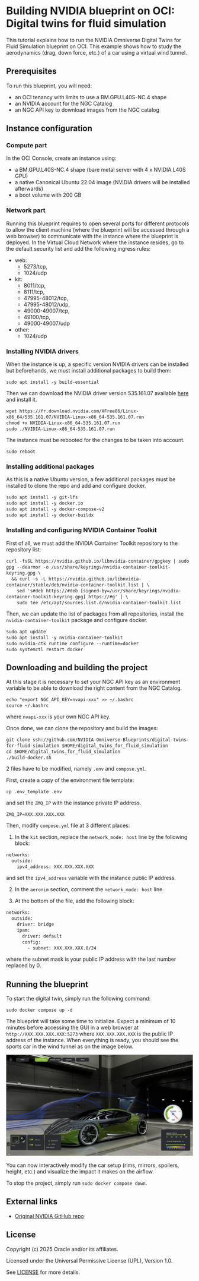 # Building NVIDIA blueprint on OCI: Digital twins for fluid simulation

This tutorial explains how to run the NVIDIA Omniverse Digital Twins for Fluid Simulation blueprint on OCI. This example shows how to study the aerodynamics (drag, down force, etc.) of a car using a virtual wind tunnel.


## Prerequisites

To run this blueprint, you will need:
- an OCI tenancy with limits to use a BM.GPU.L40S-NC.4 shape
- an NVIDIA account for the NGC Catalog
- an NGC API key to download images from the NGC catalog


## Instance configuration

### Compute part

In the OCI Console, create an instance using:
* a BM.GPU.L40S-NC.4 shape (bare metal server with 4 x NVIDIA L40S GPU)
* a native Canonical Ubuntu 22.04 image (NVIDIA drivers will be installed afterwards)
* a boot volume with 200 GB

### Network part

Running this blueprint requires to open several ports for different protocols to allow the client machine (where the blueprint will be accessed through a web browser) to communicate with the instance where the blueprint is deployed. In the Virtual Cloud Network where the instance resides, go to the default security list and add the following ingress rules:
- web: 
  - 5273/tcp,
  - 1024/udp
- kit:
  - 8011/tcp,
  - 8111/tcp,
  - 47995-48012/tcp,
  - 47995-48012/udp,
  - 49000-49007/tcp,
  - 49100/tcp,
  - 49000-49007/udp
- other:
  - 1024/udp

### Installing NVIDIA drivers

When the instance is up, a specific version NVIDIA drivers can be installed but beforehands, we must install additional packages to build them:
```
sudo apt install -y build-essential
```
Then we can download the NVIDIA driver version 535.161.07 available [here](https://www.nvidia.com/fr-fr/drivers/details/220428/) and install it.
```
wget https://fr.download.nvidia.com/XFree86/Linux-x86_64/535.161.07/NVIDIA-Linux-x86_64-535.161.07.run
chmod +x NVIDIA-Linux-x86_64-535.161.07.run
sudo ./NVIDIA-Linux-x86_64-535.161.07.run
```
The instance must be rebooted for the changes to be taken into account.
```
sudo reboot
```


### Installing additional packages

As this is a native Ubuntu version, a few additional packages must be installed to clone the repo and add and configure docker.
```
sudo apt install -y git-lfs
sudo apt install -y docker.io
sudo apt install -y docker-compose-v2
sudo apt install -y docker-buildx
```

### Installing and configuring NVIDIA Container Toolkit

First of all, we must add the NVIDIA Container Toolkit repository to the repository list:
```
curl -fsSL https://nvidia.github.io/libnvidia-container/gpgkey | sudo gpg --dearmor -o /usr/share/keyrings/nvidia-container-toolkit-keyring.gpg \
  && curl -s -L https://nvidia.github.io/libnvidia-container/stable/deb/nvidia-container-toolkit.list | \
    sed 's#deb https://#deb [signed-by=/usr/share/keyrings/nvidia-container-toolkit-keyring.gpg] https://#g' | \
    sudo tee /etc/apt/sources.list.d/nvidia-container-toolkit.list
```
Then, we can update the list of packages from all repositories, install the `nvidia-container-toolkit` package and configure docker.
```
sudo apt update
sudo apt install -y nvidia-container-toolkit
sudo nvidia-ctk runtime configure --runtime=docker
sudo systemctl restart docker
```

## Downloading and building the project

At this stage it is necessary to set your NGC API key as an environment variable to be able to download the right content from the NGC Catalog.
```
echo "export NGC_API_KEY=nvapi-xxx" >> ~/.bashrc
source ~/.bashrc
```
where `nvapi-xxx` is your own NGC API key.

Once done, we can clone the repository and build the images:
```
git clone ssh://github.com/NVIDIA-Omniverse-Blueprints/digital-twins-for-fluid-simulation $HOME/digital_twins_for_fluid_simulation
cd $HOME/digital_twins_for_fluid_simulation
./build-docker.sh
```
2 files have to be modified, namely `.env` and `compose.yml`.

First, create a copy of the environment file template:
```
cp .env_template .env
```
and set the `ZMQ_IP` with the instance private IP address.
```
ZMQ_IP=XXX.XXX.XXX.XXX
```

Then, modify `compose.yml` file at 3 different places:
1. In the `kit` section, replace the `network_mode: host` line by the following block:
```
networks:
  outside:
    ipv4_address: XXX.XXX.XXX.XXX
```
and set the `ipv4_address` variable with the instance public IP address.

2. In the `aeronim` section, comment the `network_mode: host` line.

3. At the bottom of the file, add the following block:
```
networks:
  outside:
    driver: bridge
    ipam:
      driver: default
      config:
        - subnet: XXX.XXX.XXX.0/24
```
where the subnet mask is your public IP address with the last number replaced by 0.

## Running the blueprint

To start the digital twin, simply run the following command:
```
sudo docker compose up -d
```
The blueprint will take some time to initialize. Expect a minimum of 10 minutes before accessing the GUI in a web browser at `http://XXX.XXX.XXX.XXX:5273` where `XXX.XXX.XXX.XXX` is the public IP address of the instance. When everything is ready, you should see the sports car in the wind tunnel as on the image below.

![NVIDIA Omniverse Digital Twin for Fluid Simulation Blueprint](assets/images/omniverse-blueprint-digital-twin-gui.png "NVIDIA Omniverse Digital Twin for Fluid Simulation Blueprint")

You can now interactively modify the car setup (rims, mirrors, spoilers, height, etc.) and visualize the impact it makes on the airflow.

To stop the project, simply run `sudo docker compose down`.


## External links

* [Original NVIDIA GitHub repo](https://github.com/NVIDIA-Omniverse-blueprints/digital-twins-for-fluid-simulation)

## License

Copyright (c) 2025 Oracle and/or its affiliates.

Licensed under the Universal Permissive License (UPL), Version 1.0.

See [LICENSE](https://github.com/oracle-devrel/technology-engineering/blob/main/LICENSE) for more details.